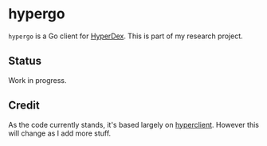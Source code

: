 # hypergo

`hypergo` is a Go client for [HyperDex](https://github.com/rescrv/HyperDex).  This is part of my research project.

## Status

Work in progress.

## Credit

As the code currently stands, it's based largely on [hyperclient](https://github.com/tiborvass/hyperclient).  However this will change as I add more stuff.
